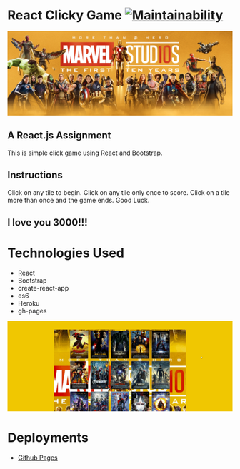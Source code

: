 # React Clicky Game [![Maintainability](https://api.codeclimate.com/v1/badges/640d31ab17779f9e7e0e/maintainability)](https://codeclimate.com/github/armonkahil/Clicky-Game/maintainability)
![Marvel](/src/components/images/Marvel-Cinematic-Universe-MCU-First-10-Years-banner-1-wide.jpg)

## A React.js Assignment
This is simple click game using React and Bootstrap.

## Instructions
Click on any tile to begin. Click on any tile only once to score. Click on a tile more than once and the game ends. Good Luck.
## **I love you 3000!!!**

# Technologies Used
- React
- Bootstrap
- create-react-app
- es6 
- Heroku
- gh-pages

![Marvel](/src/components/images/reactClicky.gif)

# Deployments
- [Github Pages](https://armonkahil.github.io/Clicky-Game/)
